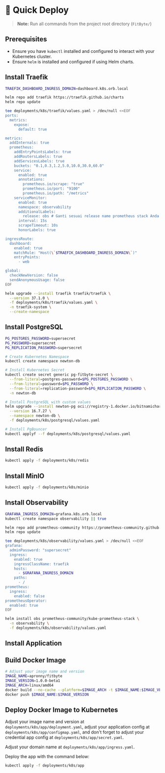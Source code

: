 # 🚀 **Quick Deploy**

> **Note:** Run all commands from the project root directory (`FitByte/`)

## Prerequisites

- Ensure you have `kubectl` installed and configured to interact with your Kubernetes cluster.
- Ensure `helm` is installed and configured if using Helm charts.

## Install Traefik

```bash
TRAEFIK_DASHBOARD_INGRESS_DOMAIN=dashboard.k8s.orb.local

helm repo add traefik https://traefik.github.io/charts
helm repo update

tee deployments/k8s/traefik/values.yaml > /dev/null <<EOF
ports:
  metrics:
    expose:
      default: true

metrics:
  addInternals: true
  prometheus:
    addEntryPointsLabels: true
    addRoutersLabels: true
    addServicesLabels: true
    buckets: "0.1,0.3,1.2,5.0,10.0,30.0,60.0"
    service:
      enabled: true
      annotations:
        prometheus.io/scrape: "true"
        prometheus.io/port: "9100"
        prometheus.io/path: "/metrics"
    serviceMonitor:
      enabled: true
      namespace: observability
      additionalLabels:
        release: obs # Ganti sesuai release name prometheus stack Anda
      interval: 15s
      scrapeTimeout: 10s
      honorLabels: true

ingressRoute:
  dashboard:
    enabled: true
    matchRule: "Host(\`$TRAEFIK_DASHBOARD_INGRESS_DOMAIN\`)"
    entryPoints:
      - web

global:
  checkNewVersion: false
  sendAnonymousUsage: false
EOF

helm upgrade --install traefik traefik/traefik \
  --version 37.1.0 \
  -f deployments/k8s/traefik/values.yaml \
  -n traefik-system \
  --create-namespace
```

## Install PostgreSQL

```bash
PG_POSTGRES_PASSWORD=supersecret
PG_PASSWORD=supersecret
PG_REPLICATION_PASSWORD=supersecret

# Create Kubernetes Namespace
kubectl create namespace newton-db

# Install Kubernetes Secret
kubectl create secret generic pg-fitbyte-secret \
  --from-literal=postgres-password=$PG_POSTGRES_PASSWORD \
  --from-literal=password=$PG_PASSWORD \
  --from-literal=replication-password=$PG_REPLICATION_PASSWORD \
  -n newton-db

# Install PostgreSQL with custom values
helm upgrade --install newton-pg oci://registry-1.docker.io/bitnamicharts/postgresql \
  --version 16.7.27 \
  --namespace newton-db \
  -f deployments/k8s/postgresql/values.yaml

# Install PgBouncer
kubectl applyf --f deployments/k8s/postgresql/values.yaml
```

## Install Redis

```bash
kubectl apply -f deployments/k8s/redis
```

## Install MinIO

```bash
kubectl apply -f deployments/k8s/minio
```

## Install Observability

```bash
GRAFANA_INGRESS_DOMAIN=grafana.k8s.orb.local
kubectl create namespace observability || true

helm repo add prometheus-community https://prometheus-community.github.io/helm-charts
helm repo update

tee deployments/k8s/observability/values.yaml > /dev/null <<EOF
grafana:
  adminPassword: "supersecret"
  ingress:
    enabled: true
    ingressClassName: traefik
    hosts:
      - $GRAFANA_INGRESS_DOMAIN
    paths:
      - /
prometheus:
  ingress:
    enabled: false
prometheusOperator:
  enabled: true
EOF

helm install obs prometheus-community/kube-prometheus-stack \
  -n observability \
  -f deployments/k8s/observability/values.yaml
```

## Install Application

## Build Docker Image

```bash
# Adjust your image name and version
IMAGE_NAME=apronny/fitbyte
IMAGE_VERSION=1.0.0-beta1
IMAGE_ARCH=linux/amd64
docker build --no-cache --platform=$IMAGE_ARCH -t $IMAGE_NAME:$IMAGE_VERSION .
docker push $IMAGE_NAME:$IMAGE_VERSION
```

## Deploy Docker Image to Kubernetes

Adjust your image name and version at `deployments/k8s/app/deployment.yaml`, adjust your application config at `deployments/k8s/app/configmap.yaml`, and don't forget to adjust your credential app config at `deployments/k8s/app/secret.yaml`.

Adjust your domain name at `deployments/k8s/app/ingress.yaml`.

Deploy the app with the command below:

```bash
kubectl apply -f deployments/k8s/app
```
